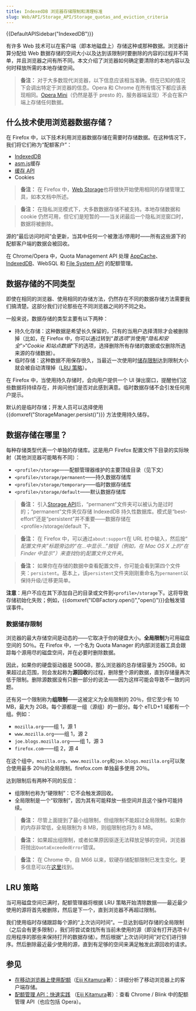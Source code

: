 ```yaml
---
title: IndexedDB 浏览器存储限制和清理标准
slug: Web/API/Storage_API/Storage_quotas_and_eviction_criteria
---
```


{{DefaultAPISidebar("IndexedDB")}}

有许多 Web 技术可以在客户端（即本地磁盘上）存储这种或那种数据。浏览器计算分配给 Web 数据存储的空间大小以及达到该限制时要删除的内容的过程并不简单，并且浏览器之间有所不同。本文介绍了浏览器如何确定要清除的本地内容以及何时释放所需的本地存储空间。

> **备注：** 对于大多数现代浏览器，以下信息应该相当准确，但在已知的情况下会调出特定于浏览器的信息。Opera 和 Chrome 在所有情况下都应该表现相同。[Opera Mini](https://www.opera.com/mobile/mini)（仍然是基于 presto 的，服务器端呈现）不会在客户端上存储任何数据。

## 什么技术使用浏览器数据存储？

在 Firefox 中，以下技术利用浏览器数据存储在需要时存储数据。在这种情况下，我们将它们称为“配额客户”：

- [IndexedDB](/zh-CN/docs/Web/API/IndexedDB_API)
- [asm.js](http://asmjs.org/)缓存
- [缓存 API](/zh-CN/docs/Web/API/Cache)
- Cookies

> **备注：** 在 Firefox 中，[Web Storage](/zh-CN/docs/Web/API/Web_Storage_API)也将很快开始使用相同的存储管理工具，如本文档中所述。

> **备注：** 在隐私浏览模式下，大多数数据存储不被支持。本地存储数据和 cookie 仍然可用，但它们是短暂的——当关闭最后一个隐私浏览窗口时，数据将被删除。

源的“最后访问时间”会更新，当其中任何一个被激活/停用时——所有这些源下的配额客户端的数据会被回收。

在 Chrome/Opera 中，Quota Management API 处理 [AppCache](/zh-CN/docs/Web/HTML/Using_the_application_cache)、[IndexedDB](/zh-CN/docs/Web/API/IndexedDB_API)、WebSQL 和 [File System API](/zh-CN/docs/Web/API/File_and_Directory_Entries_API/Introduction) 的配额管理。

## 数据存储的不同类型

即使在相同的浏览器、使用相同的存储方法，仍然存在不同的数据存储方法需要我们搞清楚。这部分我们讨论那些在不同浏览器之间的不同之处。

一般来说，数据存储的类型主要有以下两种：

- 持久化存储：这种数据是希望长久保留的，只有的当用户选择清除才会被删除掉（比如，在 Firefox 中，你可以通过转到“_首选项_”并使用“_隐私和安全_”>“_Cookie 和站点数据_”下的选项，选择删除所有存储的数据或仅删除所选来源的存储数据）。
- 临时存储：这种数据不用保存很久，当最近一次使用时[储存限制](#储存限制)达到限制大小就会被自动清理掉（[LRU 策略](#lru_策略)）。

在 Firefox 中，当使用持久存储时，会向用户提供一个 UI 弹出窗口，提醒他们这些数据将持续存在，并询问他们是否对此感到满意。临时数据存储不会引发任何用户提示。

默认的是临时存储；开发人员可以选择使用 {{domxref("StorageManager.persist()")}} 方法使用持久储存。

## 数据存储在哪里？

每种存储类型代表一个单独的存储库。这是用户 Firefox 配置文件下目录的实际映射（其他浏览器可能略有不同）：

- `<profile>/storage`——配额管理器维护的主要顶级目录（见下文）
- `<profile>/storage/permanent`——持久数据存储库
- `<profile>/storage/temporary`——临时数据存储库
- `<profile>/storage/default`——默认数据存储库

> **备注：** 引入[Storage API](/zh-CN/docs/Web/API/Web_Storage_API)后，“permanent”文件夹可以被认为是过时的；“permanent”文件夹仅存储 IndexedDB 持久性数据库。模式是“best-effort”还是“persistent”并不重要——数据存储在\<profile>/storage/default 下。

> **备注：** 在 Firefox 中，可以通过`about:support`在 URL 栏中输入，然后按“ *配置文件夹”*标题旁边的*“在...中显示...”*按钮（例如，在 Mac OS X 上的*“在 Finder 中显示”）来查找*你的*配置文件文件夹*。

> **备注：** 如果你在存储的数据中查看配置文件，你可能会看到第四个文件夹：`persistent`。基本上，该`persistent`文件夹刚刚重命名为`permanent`以保持升级/迁移更简单。

**注意**：用户不应在其下添加自己的目录或文件到`<profile>/storage`下。这将导致存储初始化失败；例如，{{domxref("IDBFactory.open()","open()")}}会触发错误事件。

### 数据储存限制

浏览器的最大存储空间是动态的——它取决于你的硬盘大小。**全局限制**为可用磁盘空间的 50％。在 Firefox 中，一个名为 Quota Manager 的内部浏览器工具会跟踪每个源用尽的磁盘空间，并在必要时删除数据。

因此，如果你的硬盘驱动器是 500GB，那么浏览器的总存储容量为 250GB。如果超过此范围，则会发起称为**源回收**的过程，删除整个源的数据，直到存储量再次低于限制。删除源数据没有只删一部分的说法——因为这样可能会导致不一致的问题。

还有另一个限制称为**组限制**——这被定义为全局限制的 20％，但它至少有 10 MB，最大为 2GB。每个源都是一组（源组）的一部分。每个 eTLD+1 域都有一个组。例如：

- `mozilla.org`——组 1，源 1
- `www.mozilla.org`——组 1，源 2
- `joe.blogs.mozilla.org`——组 1，源 3
- `firefox.com`——组 2，源 4

在这个组中，`mozilla.org`、`www.mozilla.org`和`joe.blogs.mozilla.org`可以聚合使用最多 20％的全局限制。firefox.com 单独最多使用 20％。

达到限制后有两种不同的反应：

- 组限制也称为“硬限制”：它不会触发源回收。
- 全局限制是一个“软限制”，因为其有可能释放一些空间并且这个操作可能持续。

> **备注：** 尽管上面提到了最小组限制，但组限制不能超过全局限制。如果你的内存非常低，全局限制为 8 MB，则组限制也将为 8 MB。

> **备注：** 如果超出组限制，或者如果原因驱逐无法释放足够的空间，浏览器将抛出`QuotaExceededError`错误。

> **备注：** 在 Chrome 中，自 M66 以来，软硬存储配额限制已发生变化。更多信息可以在[这里](https://chromium.googlesource.com/chromium/src/+/refs/heads/master/storage/browser/quota/quota_settings.cc#68)找到。

## LRU 策略

当可用磁盘空间已满时，配额管理器将根据 LRU 策略开始清除数据——最近最少使用的源将首先被删除，然后是下一个，直到浏览器不再超过限制。

我们使用临时存储跟踪每个源的“上次访问时间”。一旦达到临时存储的全局限制（之后会有更多限制），我们将尝试查找所有当前未使用的源（即没有打开选项卡/应用程序的那些来保持打开的数据存储）。然后根据“上次访问时间”对它们进行排序。然后删除最近最少使用的源，直到有足够的空间来满足触发此源回收的请求。

## 参见

- [在移动浏览器上使用配额](http://www.html5rocks.com/en/tutorials/offline/quota-research/)（[Eiji Kitamura](http://blog.agektmr.com)著）：详细分析了移动浏览器上的客户端存储。
- [配额管理 API：快速实践](https://developers.google.com/web/updates/2011/11/Quota-Management-API-Fast-Facts) （[Eiji Kitamura](http://blog.agektmr.com)著）：查看 Chrome / Blink 中的配额管理 API（也应包括 Opera）。
